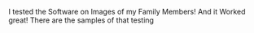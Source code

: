 I tested the Software on Images of my Family Members! And it Worked great!
There are the samples of that testing
